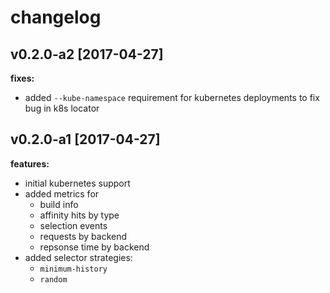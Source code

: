changelog
===

v0.2.0-a2 [2017-04-27]
---

**fixes:**

- added `--kube-namespace` requirement for kubernetes deployments to fix bug in k8s locator

v0.2.0-a1 [2017-04-27]
---

**features:**

- initial kubernetes support
- added metrics for
  - build info
  - affinity hits by type
  - selection events
  - requests by backend
  - repsonse time by backend
- added selector strategies:
  - `minimum-history`
  - `random`